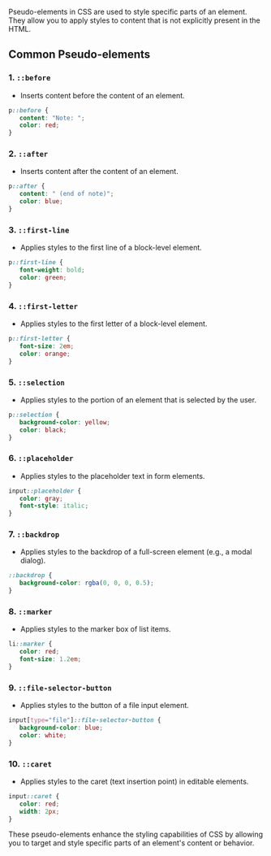 Pseudo-elements in CSS are used to style specific parts of an element. They allow you to apply styles to content that is not explicitly present in the HTML.

## Common Pseudo-elements

### 1. `::before`
- Inserts content before the content of an element.
```css
p::before {
   content: "Note: ";
   color: red;
}
```

### 2. `::after`
- Inserts content after the content of an element.
```css
p::after {
   content: " (end of note)";
   color: blue;
}
```

### 3. `::first-line`
- Applies styles to the first line of a block-level element.
```css
p::first-line {
   font-weight: bold;
   color: green;
}
```

### 4. `::first-letter`
- Applies styles to the first letter of a block-level element.
```css
p::first-letter {
   font-size: 2em;
   color: orange;
}
```

### 5. `::selection`
- Applies styles to the portion of an element that is selected by the user.
```css
p::selection {
   background-color: yellow;
   color: black;
}
```

### 6. `::placeholder`
- Applies styles to the placeholder text in form elements.
```css
input::placeholder {
   color: gray;
   font-style: italic;
}
```

### 7. `::backdrop`
- Applies styles to the backdrop of a full-screen element (e.g., a modal dialog).
```css
::backdrop {
   background-color: rgba(0, 0, 0, 0.5);
}
```

### 8. `::marker`
- Applies styles to the marker box of list items.
```css
li::marker {
   color: red;
   font-size: 1.2em;
}
```

### 9. `::file-selector-button`
- Applies styles to the button of a file input element.
```css
input[type="file"]::file-selector-button {
   background-color: blue;
   color: white;
}
```

### 10. `::caret`
- Applies styles to the caret (text insertion point) in editable elements.
```css
input::caret {
   color: red;
   width: 2px;
}
```

These pseudo-elements enhance the styling capabilities of CSS by allowing you to target and style specific parts of an element's content or behavior.